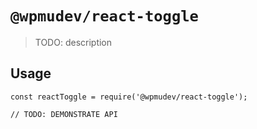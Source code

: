 # `@wpmudev/react-toggle`

> TODO: description

## Usage

```
const reactToggle = require('@wpmudev/react-toggle');

// TODO: DEMONSTRATE API
```
